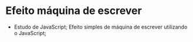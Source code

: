 # Efeito máquina de escrever
- Estudo de JavaScript;
Efeito simples de máquina de escrever utilizando o JavaScript;
